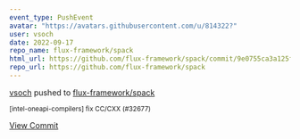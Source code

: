 ```yaml
---
event_type: PushEvent
avatar: "https://avatars.githubusercontent.com/u/814322?"
user: vsoch
date: 2022-09-17
repo_name: flux-framework/spack
html_url: https://github.com/flux-framework/spack/commit/9e0755ca3a125f6360ea84223630a05363536101
repo_url: https://github.com/flux-framework/spack
---
```


<a href='https://github.com/vsoch' target='_blank'>vsoch</a> pushed to <a href='https://github.com/flux-framework/spack' target='_blank'>flux-framework/spack</a>

<small>[intel-oneapi-compilers] fix CC/CXX (#32677)</small>

<a href='https://github.com/flux-framework/spack/commit/9e0755ca3a125f6360ea84223630a05363536101' target='_blank'>View Commit</a>